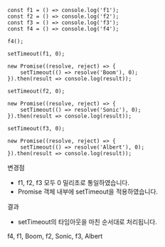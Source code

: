 ```
const f1 = () => console.log('f1');
const f2 = () => console.log('f2');
const f3 = () => console.log('f3');
const f4 = () => console.log('f4');

f4();

setTimeout(f1, 0);

new Promise((resolve, reject) => {
    setTimeout(() => resolve('Boom'), 0);
}).then(result => console.log(result));

setTimeout(f2, 0);

new Promise((resolve, reject) => {
    setTimeout(() => resolve('Sonic'), 0);
}).then(result => console.log(result));

setTimeout(f3, 0);

new Promise((resolve, reject) => {
    setTimeout(() => resolve('Albert'), 0);
}).then(result => console.log(result));
```

변경점

- f1, f2, f3 모두 0 밀리초로 통일하였습니다.
- Promise 객체 내부에 setTimeout을 적용하였습니다.

결과

- setTimeout의 타임아웃을 마친 순서대로 처리됩니다.

f4, f1, Boom, f2, Sonic, f3, Albert